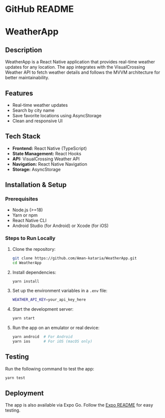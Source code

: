# GitHub README

# WeatherApp

## Description
WeatherApp is a React Native application that provides real-time weather updates for any location. The app integrates with the VisualCrossing Weather API to fetch weather details and follows the MVVM architecture for better maintainability.

## Features
- Real-time weather updates
- Search by city name
- Save favorite locations using AsyncStorage
- Clean and responsive UI

## Tech Stack
- **Frontend:** React Native (TypeScript)
- **State Management:** React Hooks
- **API:** VisualCrossing Weather API
- **Navigation:** React Native Navigation
- **Storage:** AsyncStorage

## Installation & Setup
### Prerequisites
- Node.js (>=18)
- Yarn or npm
- React Native CLI
- Android Studio (for Android) or Xcode (for iOS)

### Steps to Run Locally
1. Clone the repository:
   ```sh
   git clone https://github.com/Aman-kataria/WeatherApp.git
   cd WeatherApp
   ```
2. Install dependencies:
   ```sh
   yarn install
   ```
3. Set up the environment variables in a `.env` file:
   ```sh
   WEATHER_API_KEY=your_api_key_here
   ```
4. Start the development server:
   ```sh
   yarn start
   ```
5. Run the app on an emulator or real device:
   ```sh
   yarn android  # For Android
   yarn ios      # For iOS (macOS only)
   ```

## Testing
Run the following command to test the app:
```sh
yarn test
```

## Deployment
The app is also available via Expo Go. Follow the [Expo README](#expo-go-readme) for easy testing.





